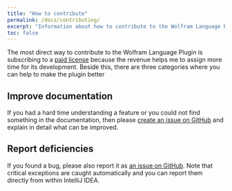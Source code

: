 ```yaml
---
title: "How to contribute"
permalink: /docs/contributing/
excerpt: "Information about how to contribute to the Wolfram Language Plugin"
toc: false
---
```


The most direct way to contribute to the Wolfram Language Plugin is subscribing to a [paid license](/docs/licensing)
because the revenue helps me to assign more time for its development.
Beside this, there are three categories where you can help to make the plugin better

## Improve documentation

If you had a hard time understanding a feature or you could not find something in the documentation, then please
[create an issue on GitHub](https://github.com/halirutan/Wolfram-Language-IntelliJ-Plugin-Archive/issues/new) 
and explain in detail what can be improved.

## Report deficiencies

If you found a bug, please also report it as 
[an issue on GitHub](https://github.com/halirutan/Wolfram-Language-IntelliJ-Plugin-Archive/issues/new).
Note that critical exceptions are caught automatically and you can report them directly from within IntelliJ IDEA. 


